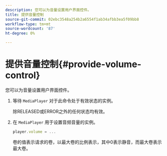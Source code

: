 ```yaml
---
description: 您可以为音量设置用户界面控件。
title: 提供音量控制
source-git-commit: 02ebc3548a254b2a6554f1ab34afbb3ea5f09bb8
workflow-type: tm+mt
source-wordcount: '87'
ht-degree: 0%

---
```


# 提供音量控制{#provide-volume-control}

您可以为音量设置用户界面控件。

1. 等待 `MediaPlayer` 对于此命令处于有效状态的实例。

   除RELEASED或ERROR之外的任何状态均有效。
1. 在 `MediaPlayer` 用于设置音频音量的实例。

   ```js
   player.volume = ...
   ```

   卷的值表示请求的卷，以最大卷的比例表示，其中0表示静音，而最大卷表示最大卷。
